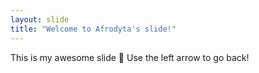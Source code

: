 ```yaml
---
layout: slide
title: "Welcome to Afrodyta's slide!"
---
```

This is my awesome slide :tada:
Use the left arrow to go back!
